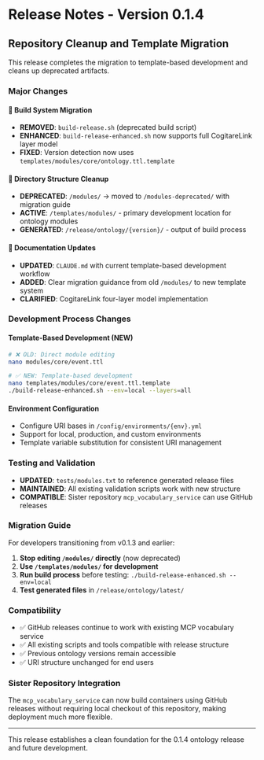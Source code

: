 # Release Notes - Version 0.1.4

## Repository Cleanup and Template Migration

This release completes the migration to template-based development and cleans up deprecated artifacts.

### Major Changes

#### 🔧 Build System Migration
- **REMOVED**: `build-release.sh` (deprecated build script)
- **ENHANCED**: `build-release-enhanced.sh` now supports full CogitareLink layer model
- **FIXED**: Version detection now uses `templates/modules/core/ontology.ttl.template`

#### 📁 Directory Structure Cleanup
- **DEPRECATED**: `/modules/` → moved to `/modules-deprecated/` with migration guide
- **ACTIVE**: `/templates/modules/` - primary development location for ontology modules
- **GENERATED**: `/release/ontology/{version}/` - output of build process

#### 📖 Documentation Updates
- **UPDATED**: `CLAUDE.md` with current template-based development workflow
- **ADDED**: Clear migration guidance from old `/modules/` to new template system
- **CLARIFIED**: CogitareLink four-layer model implementation

### Development Process Changes

#### Template-Based Development (NEW)
```bash
# ❌ OLD: Direct module editing
nano modules/core/event.ttl

# ✅ NEW: Template-based development  
nano templates/modules/core/event.ttl.template
./build-release-enhanced.sh --env=local --layers=all
```

#### Environment Configuration
- Configure URI bases in `/config/environments/{env}.yml`
- Support for local, production, and custom environments
- Template variable substitution for consistent URI management

### Testing and Validation
- **UPDATED**: `tests/modules.txt` to reference generated release files
- **MAINTAINED**: All existing validation scripts work with new structure
- **COMPATIBLE**: Sister repository `mcp_vocabulary_service` can use GitHub releases

### Migration Guide

For developers transitioning from v0.1.3 and earlier:

1. **Stop editing `/modules/` directly** (now deprecated)
2. **Use `/templates/modules/` for development**
3. **Run build process** before testing: `./build-release-enhanced.sh --env=local`
4. **Test generated files** in `/release/ontology/latest/`

### Compatibility

- ✅ GitHub releases continue to work with existing MCP vocabulary service
- ✅ All existing scripts and tools compatible with release structure
- ✅ Previous ontology versions remain accessible
- ✅ URI structure unchanged for end users

### Sister Repository Integration

The `mcp_vocabulary_service` can now build containers using GitHub releases without requiring local checkout of this repository, making deployment much more flexible.

---

This release establishes a clean foundation for the 0.1.4 ontology release and future development.